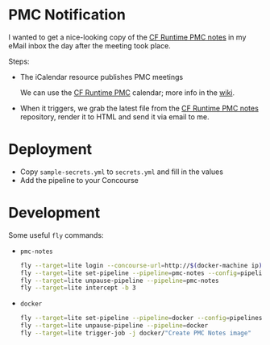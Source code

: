 # PMC Notification

I wanted to get a nice-looking copy of the [CF Runtime PMC notes](https://github.com/cloudfoundry/pmc-notes) in my eMail inbox the day after the meeting took place.

Steps:

* The iCalendar resource publishes PMC meetings

  We can use the [CF Runtime PMC](https://www.google.com/calendar/ical/cloudfoundry.org_8ms13q67p9jjeeilng6dosnu50%40group.calendar.google.com/public/basic.ics) calendar; more info in the [wiki](https://github.com/cloudfoundry-community/cf-docs-contrib/wiki).

* When it triggers, we grab the latest file from the [CF Runtime PMC notes](https://github.com/cloudfoundry/pmc-notes) repository, render it to HTML and send it via email to me.

# Deployment

* Copy `sample-secrets.yml` to `secrets.yml` and fill in the values
* Add the pipeline to your Concourse

# Development

Some useful `fly` commands:

* `pmc-notes`

  ```bash
  fly --target=lite login --concourse-url=http://$(docker-machine ip):8080
  fly --target=lite set-pipeline --pipeline=pmc-notes --config=pipelines/pmc-notes.yml --load-vars-from=secrets.yml
  fly --target=lite unpause-pipeline --pipeline=pmc-notes
  fly --target=lite intercept -b 3
  ```

* `docker`

  ```bash
  fly --target=lite set-pipeline --pipeline=docker --config=pipelines/docker.yml --load-vars-from=secrets.yml
  fly --target=lite unpause-pipeline --pipeline=docker
  fly --target=lite trigger-job -j docker/"Create PMC Notes image"
  ```
